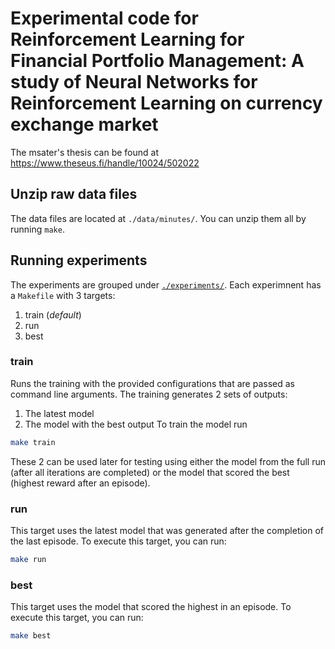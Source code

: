 # Experimental code for Reinforcement Learning for Financial Portfolio Management: A study of Neural Networks for Reinforcement Learning on currency exchange market
The msater's thesis can be found at https://www.theseus.fi/handle/10024/502022

## Unzip raw data files
The data files are located at `./data/minutes/`. You can unzip them all by running `make`.

## Running experiments
The experiments are grouped under [`./experiments/`](tree/master/experiments). 
Each experimnent has a `Makefile` with 3 targets:
1. train (*default*)
1. run
1. best

### train
Runs the training with the provided configurations that are passed as command line arguments. The training generates 2 sets of outputs:
1. The latest model
1. The model with the best output
To train the model run
```bash
make train
```
These 2 can be used later for testing using either the model from the full run (after all iterations are completed) or the model that scored the best (highest reward after an episode).
### run
This target uses the latest model that was generated after the completion of the last episode. To execute this target, you can run:
```bash
make run
```
### best
This target uses the model that scored the highest in an episode. To execute this target, you can run:
```bash
make best
```
